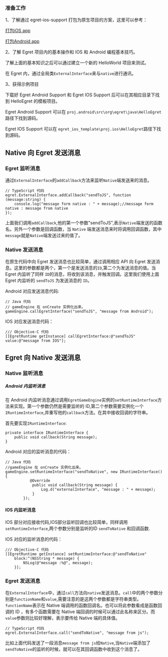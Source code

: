 ### 准备工作

1、了解通过 egret-ios-support 打包为原生项目的方案，这里可以参考：

[打包iOS app](../../../Engine2D/publish/publishIOS/)

[打包Android app](../../../Engine2D/publish/publishAndroid/)

2、了解 Egret 项目内的基本操作和 IOS 和 Android 编程基本技巧。

了解上面的基本知识之后可以通过建立一个新的 HelloWorld 项目来测试。

在 Egret 内，通过全局类`ExternalInterface`来与`native`进行通讯。

3、获得示例项目

下载好 Egret Android Support 和 Egret IOS Support 后可以在其相应目录下找到 HelloEgret 的模板项目。

Egret Android Support 可以在 `proj.android\src\org\egret\java\HelloEgret`路径下找到源码。

Egret IOS Support 可以在 `egret_ios_template\proj.ios\HelloEgret`路径下找到源码。

## Native 向 Egret 发送消息

### Egret 监听消息

通过`ExternalInterface`的`addCallback`方法来监听`Native`端发送来的消息。

```
// TypeScript 代码
egret.ExternalInterface.addCallback("sendToJS", function (message:string) {
    console.log("message form native : " + message);//message form native : message from native
});
```

上面我们调用`addCallback`,他的第一个参数"sendToJS",表示`Native`端发送的函数名。另外一个参数是回调函数，当 `Native` 端发送消息来时将调用回调函数，其中`message`就是`Native`端发送过来的值了。

### Native 发送消息 

在原生代码中向 Egret 发送消息也比较简单，通过调用相应 API 向 Egret 发送消息。这里的参数都是两个，第一个是发送消息的`ID`,第二个为发送消息的值。当 Egret 内监听了同样 `ID`的消息，将收到该消息，并触发回调。这里我们使用上面 Egret 内监听的 `sendToJS` 为发送消息的 `ID`。

Android 对应发送消息代码:
```
// Java 代码
// gameEngine 在 onCreate 实例化出来。 
gameEngine.callEgretInterface("sendToJS", "message from Android");
```

IOS 对应发送消息代码：

```
/// Objective-C 代码 
[[EgretRuntime getInstance] callEgretInterface:@"sendToJS" value:@"message from IOS"];
```

## Egret 向 Native 发送消息

### Native 监听消息

##### Android 内监听消息

在 Android 内监听消息通过调用`EgretGameEngine`实例的`setRuntimeInterface`方法来实现。第一个参数仍然是需要监听的 ID,第二个参数需要实例化一个`IRuntimeInterface`,并重写他的`callback`方法。在其中接收回调的字符串。

首先要实现`IRuntimeInterface`:

```
private interface IRuntimeInterface {
    public void callback(String message);
}
```

Android 对应的监听消息的代码：
```
// Java 代码
//gameEngine 在 onCreate 实例化出来。
gameEngine.setRuntimeInterface("sendToNative", new IRuntimeInterface() {
           @Override
            public void callback(String message) {
                Log.d("externalInterface", "message : " + message);
            }
        });
```

#### IOS 内监听消息

IOS 部分对应接收代码,IOS部分监听回调也比较简单，同样调用`setRuntimeInterface`,两个参数分别是监听的ID  `sendToNative` 和回调函数.

IOS 对应的监听消息的代码：
```
/// Objective-C 代码 
[[EgretRuntime getInstance] setRuntimeInterface:@"sendToNative" 
    block:^(NSString * message) {
        NSLog(@"message :%@", message);
    }];
```

### Egret 发送消息 

在`ExternalInterface`中，通过`call`方法向`native`发送消息。`call`中的两个参数分别是`functionName`和`value`,需要注意的是这两个参数都是字符串类型。`functionName`表示在 Native 端调用的函数回调名。也可以将此参数看成是函数回调的 ID ，有多个函数需要在 Native 端回调的时候可以通过此名称来区分。而`value`参数则比较好理解，表示要传给 Native 端的具体值。

```
// TypeScript 代码
egret.ExternalInterface.call("sendToNative", "message from js");   
```
比如上面代码发送了一段消息`message from js`给`Native`,当`Native`端添加了`sendToNative`的监听的时候，就可以在其回调函数中收到这个消息了。